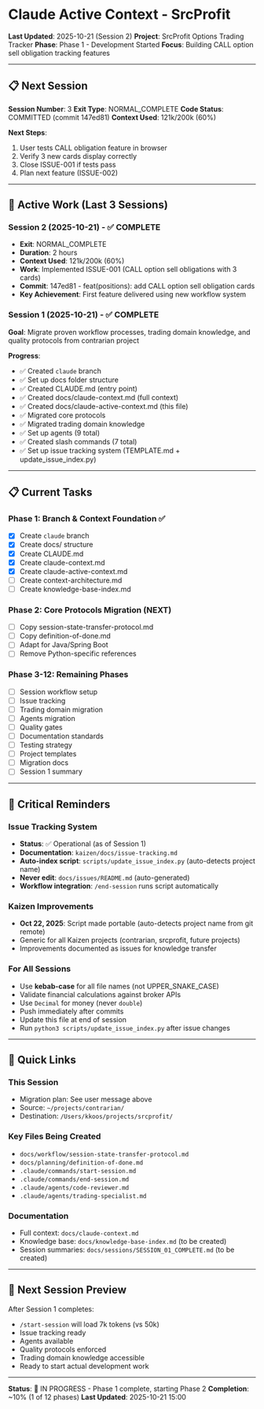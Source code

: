 # Claude Active Context - SrcProfit

**Last Updated**: 2025-10-21 (Session 2)
**Project**: SrcProfit Options Trading Tracker
**Phase**: Phase 1 - Development Started
**Focus**: Building CALL option sell obligation tracking features

---

## 📋 Next Session

**Session Number**: 3
**Exit Type**: NORMAL_COMPLETE
**Code Status**: COMMITTED (commit 147ed81)
**Context Used**: 121k/200k (60%)

**Next Steps**:
1. User tests CALL obligation feature in browser
2. Verify 3 new cards display correctly
3. Close ISSUE-001 if tests pass
4. Plan next feature (ISSUE-002)

---

## 🎯 Active Work (Last 3 Sessions)

### Session 2 (2025-10-21) - ✅ COMPLETE
- **Exit**: NORMAL_COMPLETE
- **Duration**: 2 hours
- **Context Used**: 121k/200k (60%)
- **Work**: Implemented ISSUE-001 (CALL option sell obligations with 3 cards)
- **Commit**: 147ed81 - feat(positions): add CALL option sell obligation cards
- **Key Achievement**: First feature delivered using new workflow system

### Session 1 (2025-10-21) - ✅ COMPLETE
**Goal**: Migrate proven workflow processes, trading domain knowledge, and quality protocols from contrarian project

**Progress**:
- ✅ Created `claude` branch
- ✅ Set up docs folder structure
- ✅ Created CLAUDE.md (entry point)
- ✅ Created docs/claude-context.md (full context)
- ✅ Created docs/claude-active-context.md (this file)
- ✅ Migrated core protocols
- ✅ Migrated trading domain knowledge
- ✅ Set up agents (9 total)
- ✅ Created slash commands (7 total)
- ✅ Set up issue tracking system (TEMPLATE.md + update_issue_index.py)

---

## 📋 Current Tasks

### Phase 1: Branch & Context Foundation ✅
- [x] Create `claude` branch
- [x] Create docs/ structure
- [x] Create CLAUDE.md
- [x] Create claude-context.md
- [x] Create claude-active-context.md
- [ ] Create context-architecture.md
- [ ] Create knowledge-base-index.md

### Phase 2: Core Protocols Migration (NEXT)
- [ ] Copy session-state-transfer-protocol.md
- [ ] Copy definition-of-done.md
- [ ] Adapt for Java/Spring Boot
- [ ] Remove Python-specific references

### Phase 3-12: Remaining Phases
- [ ] Session workflow setup
- [ ] Issue tracking
- [ ] Trading domain migration
- [ ] Agents migration
- [ ] Quality gates
- [ ] Documentation standards
- [ ] Testing strategy
- [ ] Project templates
- [ ] Migration docs
- [ ] Session 1 summary

---

## 🚨 Critical Reminders

### Issue Tracking System
- **Status**: ✅ Operational (as of Session 1)
- **Documentation**: `kaizen/docs/issue-tracking.md`
- **Auto-index script**: `scripts/update_issue_index.py` (auto-detects project name)
- **Never edit**: `docs/issues/README.md` (auto-generated)
- **Workflow integration**: `/end-session` runs script automatically

### Kaizen Improvements
- **Oct 22, 2025**: Script made portable (auto-detects project name from git remote)
- Generic for all Kaizen projects (contrarian, srcprofit, future projects)
- Improvements documented as issues for knowledge transfer

### For All Sessions
- Use **kebab-case** for all file names (not UPPER_SNAKE_CASE)
- Validate financial calculations against broker APIs
- Use `Decimal` for money (never `double`)
- Push immediately after commits
- Update this file at end of session
- Run `python3 scripts/update_issue_index.py` after issue changes

---

## 📍 Quick Links

### This Session
- Migration plan: See user message above
- Source: `~/projects/contrarian/`
- Destination: `/Users/kkoos/projects/srcprofit/`

### Key Files Being Created
- `docs/workflow/session-state-transfer-protocol.md`
- `docs/planning/definition-of-done.md`
- `.claude/commands/start-session.md`
- `.claude/commands/end-session.md`
- `.claude/agents/code-reviewer.md`
- `.claude/agents/trading-specialist.md`

### Documentation
- Full context: `docs/claude-context.md`
- Knowledge base: `docs/knowledge-base-index.md` (to be created)
- Session summaries: `docs/sessions/SESSION_01_COMPLETE.md` (to be created)

---

## 🔮 Next Session Preview

After Session 1 completes:
- `/start-session` will load 7k tokens (vs 50k)
- Issue tracking ready
- Agents available
- Quality protocols enforced
- Trading domain knowledge accessible
- Ready to start actual development work

---

**Status**: 🚧 IN PROGRESS - Phase 1 complete, starting Phase 2
**Completion**: ~10% (1 of 12 phases)
**Last Updated**: 2025-10-21 15:00
